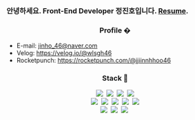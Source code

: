 ### 안녕하세요. Front-End Developer 정진호입니다. [Resume](https://mata0406.github.io/resume/).

<h3 align="center">Profile &#x11F385 </h3>

- E-mail: jinho_46@naver.com
- Velog: https://velog.io/@wlsgh46
- Rocketpunch: https://rocketpunch.com/@jjiinnhhoo46

<h3 align="center">Stack 🚀</h3>

<div align="center"> 
  <img src="https://img.shields.io/badge/HTML5-E34F26?style=flat-square&logo=html5&logoColor=white"/>&nbsp
  <img src="https://img.shields.io/badge/css-1572B6?style=flat-square&logo=css3&logoColor=white"/></a>&nbsp
  <img src="https://img.shields.io/badge/Javascript-ffb13b?style=flat-square&logo=javascript&logoColor=white"/></a>&nbsp 
  <img src="https://img.shields.io/badge/TypeScript-007ACC?style=flat-square&logo=typescript&logoColor=white"/>
</div>

<div align="center">
  <img src="https://img.shields.io/badge/React-20232A?style=flat-square&logo=react&logoColor=61DAFB"/>&nbsp
  <img src="https://img.shields.io/badge/Redux-593D88?style=flat-square&logo=redux&logoColor=white"/>&nbsp
<!--   <img src="https://img.shields.io/badge/Redux-Saga-593D88?style=flat-square&logo=redux&logoColor=white"/>&nbsp -->
  <img src="https://img.shields.io/badge/Bootstrap-563D7C?style=flat-square&logo=bootstrap&logoColor=white"/>&nbsp
  <img src="https://img.shields.io/badge/styled--components-DB7093?style=flat-square&logo=styled-components&logoColor=white"/>&nbsp
  <img src="https://img.shields.io/badge/Material--UI-0081CB?style=flat-square&logo=material-ui&logoColor=white"/>
</div>

<div align="center">
  <img src="https://img.shields.io/badge/SpringBoot-6DB33F?style=flat-square&logo=Spring&logoColor=white"/></a>&nbsp
  <img src="https://img.shields.io/badge/Mysql-E6B91E?style=flat-square&logo=MySql&logoColor=white"/></a>&nbsp 
  <img src="https://img.shields.io/badge/aws-333664?style=flat-square&logo=amazon-aws&logoColor=white"/></a>&nbsp
</div>

<br>

<!-- Here are some ideas to get you started:

- 🔭 I’m currently working on ...
- 🌱 I’m currently learning ...
- 👯 I’m looking to collaborate on ...
- 🤔 I’m looking for help with ...
- 💬 Ask me about ...
- 📫 How to reach me: ...
- 😄 Pronouns: ...
- ⚡ Fun fact: ...
 -->
